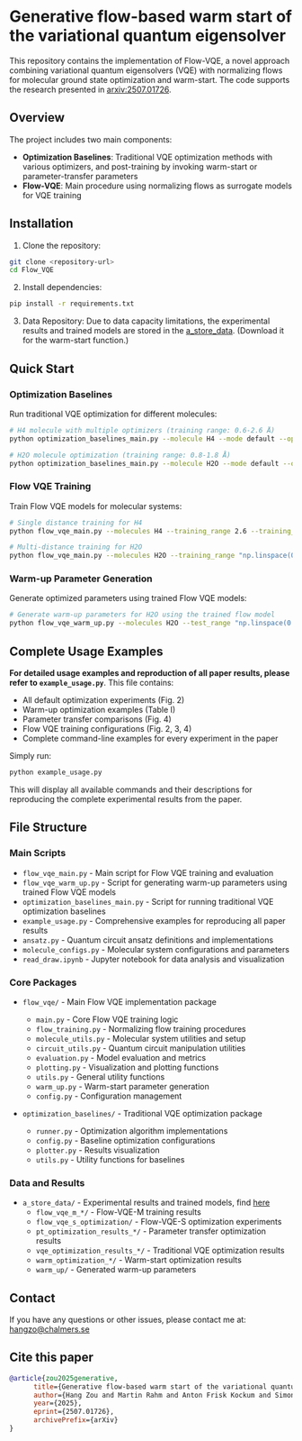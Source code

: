 # Generative flow-based warm start of the variational quantum eigensolver

This repository contains the implementation of Flow-VQE, a novel approach combining variational quantum eigensolvers (VQE) with normalizing flows for molecular ground state optimization and warm-start. The code supports the research presented in [arxiv:2507.01726](https://arxiv.org/abs/2507.01726).

## Overview

The project includes two main components:
- **Optimization Baselines**: Traditional VQE optimization methods with various optimizers, and post-training by invoking warm-start or parameter-transfer parameters
- **Flow-VQE**: Main procedure using normalizing flows as surrogate models for VQE training

## Installation

1. Clone the repository:
```bash
git clone <repository-url>
cd Flow_VQE
```

2. Install dependencies:
```bash
pip install -r requirements.txt
```

3. Data Repository: Due to data capacity limitations, the experimental results and trained models are stored in the [a_store_data](https://drive.google.com/drive/folders/1mDTOIzxq2T6BhY_qCFSTw9EszD9fsJdH?usp=sharing). (Download it for the warm-start function.)


## Quick Start

### Optimization Baselines

Run traditional VQE optimization for different molecules:

```bash
# H4 molecule with multiple optimizers (training range: 0.6-2.6 Å)
python optimization_baselines_main.py --molecule H4 --mode default --optimizers ADAM GD QNSPSA

# H2O molecule optimization (training range: 0.8-1.8 Å)
python optimization_baselines_main.py --molecule H2O --mode default --optimizers ADAM GD QNSPSA
```

### Flow VQE Training

Train Flow VQE models for molecular systems:

```bash
# Single distance training for H4 
python flow_vqe_main.py --molecules H4 --training_range 2.6 --training_mode single --n_flows 7  --n_epochs 3001

# Multi-distance training for H2O 
python flow_vqe_main.py --molecules H2O --training_range "np.linspace(0.8, 1.8, 6)" --training_mode multi --n_epochs 5001 
```

### Warm-up Parameter Generation

Generate optimized parameters using trained Flow VQE models:

```bash
# Generate warm-up parameters for H2O using the trained flow model 
python flow_vqe_warm_up.py --molecules H2O --test_range "np.linspace(0.75, 1.9, 50)"
```
 
## Complete Usage Examples

**For detailed usage examples and reproduction of all paper results, please refer to `example_usage.py`**. This file contains:

- All default optimization experiments (Fig. 2)
- Warm-up optimization examples (Table I) 
- Parameter transfer comparisons (Fig. 4)
- Flow VQE training configurations (Fig. 2, 3, 4)
- Complete command-line examples for every experiment in the paper

Simply run:
```bash
python example_usage.py
```

This will display all available commands and their descriptions for reproducing the complete experimental results from the paper.

## File Structure

### Main Scripts
- `flow_vqe_main.py` - Main script for Flow VQE training and evaluation
- `flow_vqe_warm_up.py` - Script for generating warm-up parameters using trained Flow VQE models
- `optimization_baselines_main.py` - Script for running traditional VQE optimization baselines
- `example_usage.py` - Comprehensive examples for reproducing all paper results
- `ansatz.py` - Quantum circuit ansatz definitions and implementations
- `molecule_configs.py` - Molecular system configurations and parameters
- `read_draw.ipynb` - Jupyter notebook for data analysis and visualization

### Core Packages
- `flow_vqe/` - Main Flow VQE implementation package
  - `main.py` - Core Flow VQE training logic
  - `flow_training.py` - Normalizing flow training procedures
  - `molecule_utils.py` - Molecular system utilities and setup
  - `circuit_utils.py` - Quantum circuit manipulation utilities
  - `evaluation.py` - Model evaluation and metrics
  - `plotting.py` - Visualization and plotting functions
  - `utils.py` - General utility functions
  - `warm_up.py` - Warm-start parameter generation
  - `config.py` - Configuration management

- `optimization_baselines/` - Traditional VQE optimization package
  - `runner.py` - Optimization algorithm implementations
  - `config.py` - Baseline optimization configurations
  - `plotter.py` - Results visualization
  - `utils.py` - Utility functions for baselines

### Data and Results 
- `a_store_data/` - Experimental results and trained models, find [here](https://drive.google.com/drive/folders/1mDTOIzxq2T6BhY_qCFSTw9EszD9fsJdH?usp=sharing)
  - `flow_vqe_m_*/` - Flow-VQE-M training results
  - `flow_vqe_s_optimization/` - Flow-VQE-S optimization experiments
  - `pt_optimization_results_*/` - Parameter transfer optimization results
  - `vqe_optimization_results_*/` - Traditional VQE optimization results
  - `warm_optimization_*/` - Warm-start optimization results
  - `warm_up/` - Generated warm-up parameters

## Contact

If you have any questions or other issues, please contact me at: hangzo@chalmers.se

## Cite this paper
```bibtex
@article{zou2025generative,
      title={Generative flow-based warm start of the variational quantum eigensolver}, 
      author={Hang Zou and Martin Rahm and Anton Frisk Kockum and Simon Olsson},
      year={2025},
      eprint={2507.01726},
      archivePrefix={arXiv}
}
```
